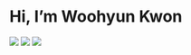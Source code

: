 # Hi, I’m Woohyun Kwon

<a href="https://simpleicons.org/?q=python" target="_blank"><img src="https://img.shields.io/badge/Python-3776AB?style=flat-square&logo=Python&logoColor=white"/></a>
<a href="https://simpleicons.org/?q=python" target="_blank"><img src="https://img.shields.io/badge/MySQL-4479A1?style=flat-square&logo=MySQL&logoColor=white"/></a>
<a href="https://simpleicons.org/?q=python" target="_blank"><img src="https://img.shields.io/badge/LaTeX-008080?style=flat-square&logo=LaTeX&logoColor=white"/></a>
